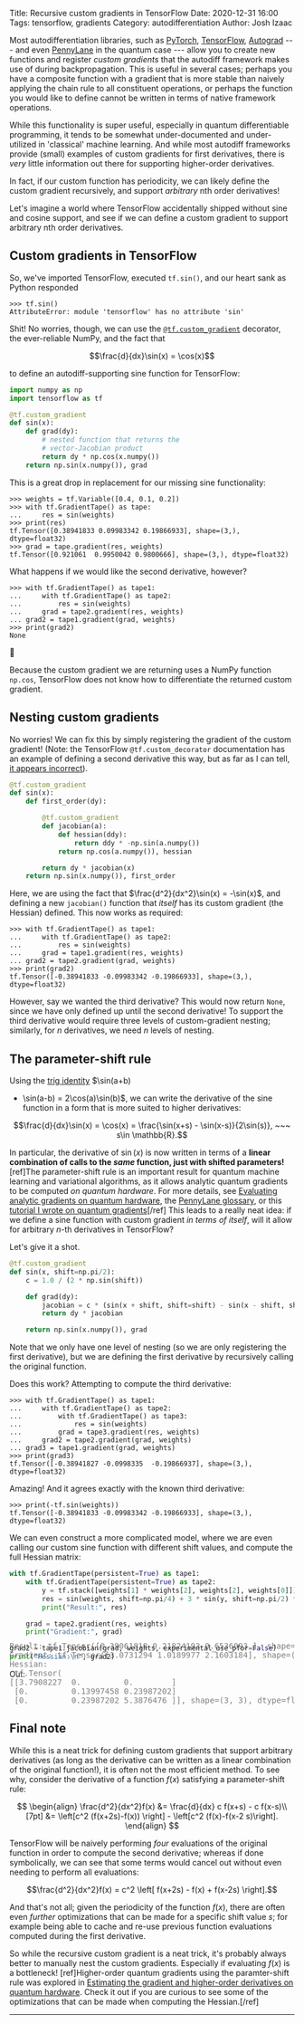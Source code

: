 Title: Recursive custom gradients in TensorFlow
Date: 2020-12-31 16:00
Tags: tensorflow, gradients
Category: autodifferentiation
Author: Josh Izaac

Most autodifferentiation libraries, such as [PyTorch](https://pytorch.org),
[TensorFlow](https://tensorflow.org), [Autograd](https://github.com/HIPS/autograd)
--- and even [PennyLane](https://pennylane.ai) in the quantum case --- allow you to
create new functions and register *custom gradients* that the autodiff framework
makes use of during backpropagation. This is useful in several cases; perhaps you have
a composite function with a gradient that is more stable than naively applying the
chain rule to all constituent operations, or perhaps the function you would like to
define cannot be written in terms of native framework operations.

While this functionality is super useful, especially in quantum differentiable programming,
it tends to be somewhat under-documented and under-utilized in 'classical' machine learning.
And while most autodiff frameworks provide (small) examples of custom gradients for first
derivatives, there is *very* little information out there for supporting higher-order derivatives.

In fact, if our custom function has periodicity, we can likely define the custom
gradient recursively, and support *arbitrary* nth order derivatives!

Let's imagine a world where TensorFlow accidentally shipped without sine and cosine support,
and see if we can define a custom gradient to support arbitrary nth order derivatives.

## Custom gradients in TensorFlow

So, we've imported TensorFlow, executed `tf.sin()`, and our heart sank as Python
responded

```pycon
>>> tf.sin()
AttributeError: module 'tensorflow' has no attribute 'sin'
```

Shit! No worries, though, we can use the
[`@tf.custom_gradient`](https://www.tensorflow.org/api_docs/python/tf/custom_gradient) decorator,
the ever-reliable NumPy, and the fact that

$$\frac{d}{dx}\sin(x) = \cos(x)$$

to define an autodiff-supporting sine function for TensorFlow:

```python
import numpy as np
import tensorflow as tf

@tf.custom_gradient
def sin(x):
    def grad(dy):
        # nested function that returns the
        # vector-Jacobian product
        return dy * np.cos(x.numpy())
    return np.sin(x.numpy()), grad
```

This is a great drop in replacement for our missing sine functionality:


```pycon
>>> weights = tf.Variable([0.4, 0.1, 0.2])
>>> with tf.GradientTape() as tape:
...     res = sin(weights)
>>> print(res)
tf.Tensor([0.38941833 0.09983342 0.19866933], shape=(3,), dtype=float32)
>>> grad = tape.gradient(res, weights)
tf.Tensor([0.921061  0.9950042 0.9800666], shape=(3,), dtype=float32)
```

What happens if we would like the second derivative, however?

```pycon
>>> with tf.GradientTape() as tape1:
...     with tf.GradientTape() as tape2:
...         res = sin(weights)
...     grad = tape2.gradient(res, weights)
... grad2 = tape1.gradient(grad, weights)
>>> print(grad2)
None
```


😬

Because the custom gradient we are returning uses a NumPy function `np.cos`, TensorFlow does not
know how to differentiate the returned custom gradient.

## Nesting custom gradients

No worries! We can fix this by simply registering the gradient of the custom gradient! (Note: the
TensorFlow `@tf.custom_decorator` documentation has an example of defining a second derivative this
way, but as far as I can tell, [it appears
incorrect](https://stackoverflow.com/a/60518214/10958457)).


```python
@tf.custom_gradient
def sin(x):
    def first_order(dy):

        @tf.custom_gradient
        def jacobian(a):
            def hessian(ddy):
                return ddy * -np.sin(a.numpy())
            return np.cos(a.numpy()), hessian

        return dy * jacobian(x)
    return np.sin(x.numpy()), first_order
```

Here, we are using the fact that $\frac{d^2}{dx^2}\sin(x) = -\sin(x)$, and defining
a new `jacobian()` function that *itself* has its custom gradient (the Hessian) defined.
This now works as required:

```pycon
>>> with tf.GradientTape() as tape1:
...     with tf.GradientTape() as tape2:
...         res = sin(weights)
...     grad = tape1.gradient(res, weights)
... grad2 = tape2.gradient(grad, weights)
>>> print(grad2)
tf.Tensor([-0.38941833 -0.09983342 -0.19866933], shape=(3,), dtype=float32)
```

However, say we wanted the third derivative? This would now return `None`, since we have only
defined up until the second derivative! To support the third derivative would
require three levels of custom-gradient nesting; similarly, for $n$ derivatives,
we need $n$ levels of nesting.

## The parameter-shift rule

Using the [trig identity](https://en.wikipedia.org/wiki/List_of_trigonometric_identities) $\sin(a+b)
- \sin(a-b) = 2\cos(a)\sin(b)$, we can write the derivative of the sine function in a form that is
more suited to higher derivatives:

$$\frac{d}{dx}\sin(x) = \cos(x) = \frac{\sin(x+s) - \sin(x-s)}{2\sin(s)}, ~~~ s\in \mathbb{R}.$$

In particular, the derivative of $\sin(x)$ is now written in terms of a **linear combination of
calls to the _same_ function, just with shifted parameters!**[ref]The parameter-shift rule is an
important result for quantum machine learning and variational algorithms, as it allows analytic
quantum gradients to be computed *on quantum hardware*. For more details, see [Evaluating analytic
gradients on quantum hardware](https://arxiv.org/abs/1811.11184), the [PennyLane
glossary](https://pennylane.ai/qml/glossary/parameter_shift.html), or this [tutorial I wrote on
quantum gradients](https://pennylane.ai/qml/demos/tutorial_backprop.html)[/ref] This leads to a
really neat idea: if we define a sine function with custom gradient *in terms of itself*, will it
allow for arbitrary $n$-th derivatives in TensorFlow?

Let's give it a shot.

```python
@tf.custom_gradient
def sin(x, shift=np.pi/2):
    c = 1.0 / (2 * np.sin(shift))

    def grad(dy):
        jacobian = c * (sin(x + shift, shift=shift) - sin(x - shift, shift=shift))
        return dy * jacobian

    return np.sin(x.numpy()), grad
```

Note that we only have one level of nesting (so we are only registering the first derivative),
but we are defining the first derivative by recursively calling the original function.

Does this work? Attempting to compute the third derivative:

```pycon
>>> with tf.GradientTape() as tape1:
...     with tf.GradientTape() as tape2:
...         with tf.GradientTape() as tape3:
...             res = sin(weights)
...         grad = tape3.gradient(res, weights)
...     grad2 = tape2.gradient(grad, weights)
... grad3 = tape1.gradient(grad, weights)
>>> print(grad3)
tf.Tensor([-0.38941827 -0.0998335  -0.19866937], shape=(3,), dtype=float32)
```

Amazing! And it agrees exactly with the known third derivative:

```pycon
>>> print(-tf.sin(weights))
tf.Tensor([-0.38941833 -0.09983342 -0.19866933], shape=(3,), dtype=float32)
```

We can even construct a more complicated model, where we are even calling our custom sine
function with different shift values, and compute the full Hessian matrix:

```python
with tf.GradientTape(persistent=True) as tape1:
    with tf.GradientTape(persistent=True) as tape2:
        y = tf.stack([weights[1] * weights[2], weights[2], weights[0]])
        res = sin(weights, shift=np.pi/4) + 3 * sin(y, shift=np.pi/2) ** 2
        print("Result:", res)

    grad = tape2.gradient(res, weights)
    print("Gradient:", grad)

grad2 = tape1.jacobian(grad, weights, experimental_use_pfor=False)
print("Hessian:\n", grad2)
```

<p style="font-italic">Out:</p>
<pre class="ml-5" style="margin-top:-80px; color: grey;">
Result: tf.Tensor([0.39061818 0.21824193 0.6536093 ], shape=(3,), dtype=float32)
Gradient: tf.Tensor([3.0731294 1.0189977 2.1603184], shape=(3,), dtype=float32)
Hessian:
 tf.Tensor(
[[3.7908227  0.         0.        ]
 [0.         0.13997458 0.23987202]
 [0.         0.23987202 5.3876476 ]], shape=(3, 3), dtype=float32)
</pre>

## Final note

While this is a neat trick for defining custom gradients that support arbitrary
derivatives (as long as the derivative can be written as a linear combination
of the original function!), it is often not the most efficient method. To see why,
consider the derivative of a function $f(x)$ satisfying a parameter-shift rule:

$$
\begin{align}
\frac{d^2}{dx^2}f(x) &= \frac{d}{dx} c f(x+s) - c f(x-s)\\[7pt]
                        &= \left[c^2 (f(x+2s)-f(x)) \right] - \left[c^2 (f(x)-f(x-2 s)\right].
\end{align}
$$

TensorFlow will be naively performing *four* evaluations of the original function in order
to compute the second derivative; whereas if done symbolically, we can see that some
terms would cancel out without even needing to perform all evaluations:


$$\frac{d^2}{dx^2}f(x) = c^2 \left[ f(x+2s) - f(x) + f(x-2s) \right].$$

And that's not all; given the periodicity of the function $f(x)$, there are often even *further*
optimizations that can be made for a specific shift value $s$; for example
being able to cache and re-use previous function evaluations computed during the
first derivative.

So while the recursive custom gradient is a neat trick, it's probably always better to manually nest
the custom gradients. Especially if evaluating $f(x)$ is a bottleneck! [ref]Higher-order quantum
gradients using the paramter-shift rule was explored in [Estimating the gradient and higher-order
derivatives on quantum hardware](https://arxiv.org/abs/2008.06517). Check it out if you are curious
to see some of the optimizations that can be made when computing the Hessian.[/ref]

---
